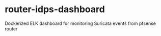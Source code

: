 # router-idps-dashboard

Dockerized ELK dashboard for monitoring Suricata events from pfsense router